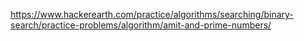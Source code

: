 https://www.hackerearth.com/practice/algorithms/searching/binary-search/practice-problems/algorithm/amit-and-prime-numbers/
